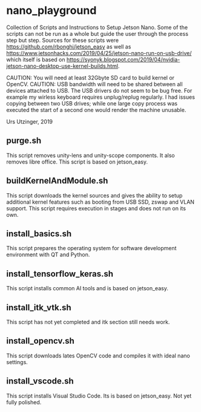 # nano_playground
Collection of Scripts and Instructions to Setup Jetson Nano.
Some of the scripts can not be run as a whole but guide the user through the process step but step.
Sources for these scripts were https://github.com/rbonghi/jetson_easy as well as https://www.jetsonhacks.com/2019/04/25/jetson-nano-run-on-usb-drive/ which itself is based on https://syonyk.blogspot.com/2019/04/nvidia-jetson-nano-desktop-use-kernel-builds.html.

CAUTION: You will need at least 32Gbyte SD card to build kernel or OpenCV.
CAUTION: USB bandwidth will need to be shared between all devices attached to USB. The USB drivers do not seem to be bug free. For example my wirless keyboard requires unplug/replug regularly. I had issues copying between two USB drives; while one large copy process was executed the start of a second one would render the machine unusable.

Urs Utzinger, 2019

## purge.sh

This script removes unity-lens and unity-scope components.
It also removes libre office.
This script is based on jetson_easy.

## buildKernelAndModule.sh

This script downloads the kernel sources and gives the ability to setup additional
kernel features such as booting from USB SSD, zswap and VLAN support.
This script requires execution in stages and does not run on its own.

## install_basics.sh

This script prepares the operating system for software development environment with QT and Python.

## install_tensorflow_keras.sh

This script installs common AI tools and is based on jetson_easy.

## install_itk_vtk.sh

This script has not yet completed and itk section still needs work.

## install_opencv.sh

This script downloads lates OpenCV code and compiles it with ideal nano settings.

## install_vscode.sh

This script installs Visual Studio Code. Its is based on jetson_easy.
Not yet fully polished.
